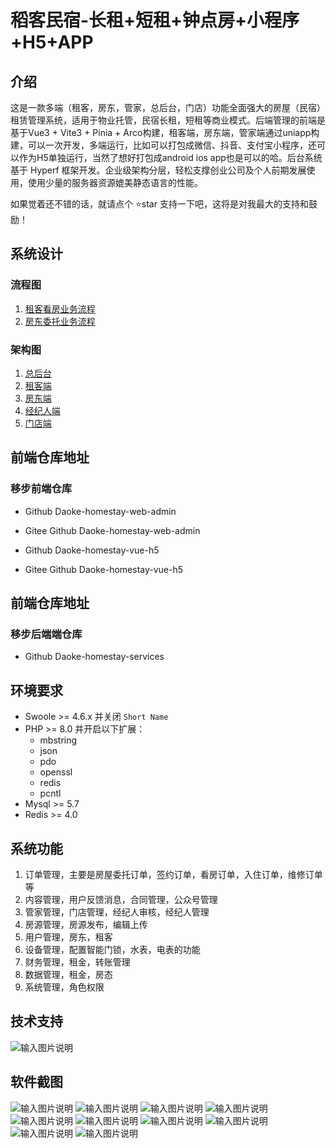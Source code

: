 # 稻客民宿-长租+短租+钟点房+小程序+H5+APP

## 介绍
这是一款多端（租客，房东，管家，总后台，门店）功能全面强大的房屋（民宿）租赁管理系统，适用于物业托管，民宿长租，短租等商业模式。后端管理的前端是基于Vue3 + Vite3 + Pinia + Arco构建，租客端，房东端，管家端通过uniapp构建，可以一次开发，多端运行，比如可以打包成微信、抖音、支付宝小程序，还可以作为H5单独运行，当然了想好打包成android  ios app也是可以的哈。后台系统基于 Hyperf 框架开发。企业级架构分层，轻松支撑创业公司及个人前期发展使用，使用少量的服务器资源媲美静态语言的性能。 

如果觉着还不错的话，就请点个 ⭐star 支持一下吧，这将是对我最大的支持和鼓励！

## 系统设计

  ### 流程图
1.  [租客看房业务流程 ](https://731661902.gitee.io/aportment-miniprogran/booking_process.html)
1.  [房东委托业务流程 ](https://731661902.gitee.io/aportment-miniprogran/delegation_process.html)

 ### 架构图
1.  [总后台 ](https://731661902.gitee.io/aportment-miniprogran/delegation_process.html)
1.  [租客端 ](https://gitee.com/731661902/aportment-miniprogran/wikis/%E7%B3%BB%E7%BB%9F%E8%AF%B4%E6%98%8E/%E7%A7%9F%E5%AE%A2%E7%AB%AF)
1.  [房东端 ](https://731661902.gitee.io/aportment-miniprogran/delegation_process.html)
1.  [经纪人端](https://731661902.gitee.io/aportment-miniprogran/delegation_process.html)
1.  [门店端](https://731661902.gitee.io/aportment-miniprogran/delegation_process.html)

## 前端仓库地址

   ### 移步前端仓库
   
  - Github Daoke-homestay-web-admin
  -  Gitee Github Daoke-homestay-web-admin
    
   - Github Daoke-homestay-vue-h5
   - Gitee Github Daoke-homestay-vue-h5
    
## 前端仓库地址
   ### 移步后端端仓库
   - Github Daoke-homestay-services
    
## 环境要求


- Swoole >= 4.6.x 并关闭 `Short Name`
- PHP >= 8.0 并开启以下扩展：
    - mbstring
    - json
    - pdo
    - openssl
    - redis
    - pcntl
- Mysql >= 5.7
- Redis >= 4.0


## 系统功能

1. 订单管理，主要是房屋委托订单，签约订单，看房订单，入住订单，维修订单等
1. 内容管理，用户反馈消息，合同管理，公众号管理
1. 管家管理，门店管理，经纪人审核，经纪人管理
1. 房源管理，房源发布，编辑上传
1. 用户管理，房东，租客
1. 设备管理，配置智能门锁，水表，电表的功能
1. 财务管理，租金，转账管理
1. 数据管理，租金，房态
1. 系统管理，角色权限

## 技术支持

![输入图片说明](https://gitee.com/731661902/daoke-homestay/raw/master/screenshot/rrrrimage.png)

## 软件截图
![输入图片说明](https://gitee.com/731661902/daoke-homestay/raw/master/loginimage.png)
![输入图片说明](https://gitee.com/731661902/daoke-homestay/raw/master/screenshot/indeximage.png)
![输入图片说明](https://gitee.com/731661902/daoke-homestay/raw/master/screenshot/ordrimage.png)
![输入图片说明](https://gitee.com/731661902/daoke-homestay/raw/master/screenshot/34234image.png)
![输入图片说明](https://gitee.com/731661902/daoke-homestay/raw/master/screenshot/32423image.png)
![输入图片说明](https://gitee.com/731661902/daoke-homestay/raw/master/screenshot/43565456image.png)
![输入图片说明](https://gitee.com/731661902/daoke-homestay/raw/master/screenshot/324reterimage.png)
![输入图片说明](https://gitee.com/731661902/daoke-homestay/raw/master/screenshot/3333dsfzimage.png)
![输入图片说明](https://gitee.com/731661902/daoke-homestay/raw/master/screenshot/32aimage.png)
![输入图片说明](https://gitee.com/731661902/daoke-homestay/raw/master/screenshot/wwimage.png)

